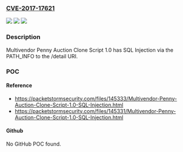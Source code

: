 ### [CVE-2017-17621](https://cve.mitre.org/cgi-bin/cvename.cgi?name=CVE-2017-17621)
![](https://img.shields.io/static/v1?label=Product&message=n%2Fa&color=blue)
![](https://img.shields.io/static/v1?label=Version&message=n%2Fa&color=blue)
![](https://img.shields.io/static/v1?label=Vulnerability&message=n%2Fa&color=brighgreen)

### Description

Multivendor Penny Auction Clone Script 1.0 has SQL Injection via the PATH_INFO to the /detail URI.

### POC

#### Reference
- https://packetstormsecurity.com/files/145333/Multivendor-Penny-Auction-Clone-Script-1.0-SQL-Injection.html
- https://packetstormsecurity.com/files/145331/Multivendor-Penny-Auction-Clone-Script-1.0-SQL-Injection.html

#### Github
No GitHub POC found.

